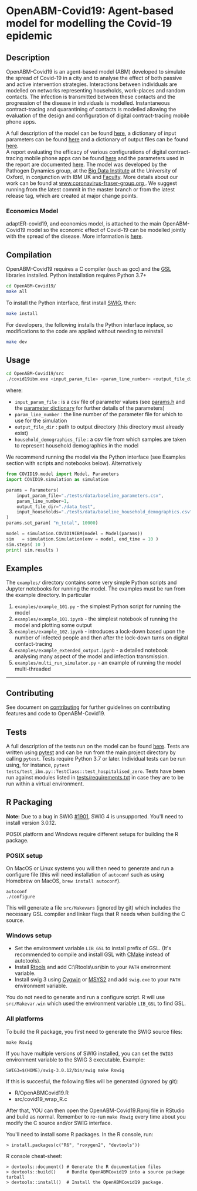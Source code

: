 OpenABM-Covid19: Agent-based model for modelling the Covid-19 epidemic
========================================================================

Description
-----------

OpenABM-Covid19 is an agent-based model (ABM) developed to simulate the spread of Covid-19 in a city and to analyse the effect of both passive and active intervention strategies.
Interactions between individuals are modelled on networks representing households, work-places and random contacts.
The infection is transmitted between these contacts and the progression of the disease in individuals is modelled.
Instantaneous contract-tracing and quarantining of contacts is modelled allowing the
evaluation of the design and configuration of digital contract-tracing mobile phone apps.

A full description of the model can be found [here](https://github.com/BDI-pathogens/OpenABM-Covid19/blob/master/documentation/covid19.md), a dictionary of input parameters can be found [here](./documentation/parameters/parameter_dictionary.md) and a dictionary of output files can be found [here](./documentation/output_files/output_file_dictionary.md).  
A report evaluating the efficacy of various configurations of digital contract-tracing mobile phone apps can be found [here](https://github.com/BDI-pathogens/covid-19_instant_tracing/blob/master/Report%20-%20Effective%20Configurations%20of%20a%20Digital%20Contact%20Tracing%20App.pdf) and the parameters used in the report are documented [here](https://github.com/BDI-pathogens/covid-19_instant_tracing/tree/master/OpenABM-Covid19%20parameters%20April%202020). 
The model was developed by the Pathogen Dynamics group, at the [Big Data Institute](https://www.bdi.ox.ac.uk/) at the University of Oxford, in conjunction with IBM UK and [Faculty](https://faculty.ai).
More details about our work can be found at [www.coronavirus-fraser-group.org ](https://045.medsci.ox.ac.uk/).  We suggest running from the latest commit in the master branch or from the latest release tag, which are created at major change points.  

### Economics Model

adaptER-covid19, and economics model, is attached to the main OpenABM-Covid19 model so the economic effect of Covid-19 can be modelled jointly with the spread of the disease. More information is [here](src/adapter_covid19/README.md).

Compilation
-----------

OpenABM-Covid19 requires a C compiler (such as gcc) and the [GSL](https://www.gnu.org/software/gsl/) libraries installed.
Python installation requires Python 3.7+

```bash
cd OpenABM-Covid19/
make all
```

To install the Python interface, first install [SWIG](http://www.swig.org/), then:

```bash
make install
```

For developers, the following installs the Python interface inplace, so modifications to the code are applied without needing to reinstall
```bash
make dev
```

Usage
-----

```bash
cd OpenABM-Covid19/src
./covid19ibm.exe <input_param_file> <param_line_number> <output_file_dir> <household_demographics_file>
```

where:
* `input_param_file` : is a csv file of parameter values (see [params.h](src/params.h) and the [parameter dictionary](./documentation/parameters/parameter_dictionary.md) for further details of the parameters)
* `param_line_number` : the line number of the parameter file for which to use for the simulation
* `output_file_dir` : path to output directory (this directory must already exist)
* `household_demographics_file` : a csv file from which samples are taken to represent household demographics in the model

We recommend running the model via the Python interface (see Examples section with scripts and notebooks below). Alternatively

```python
from COVID19.model import Model, Parameters
import COVID19.simulation as simulation

params = Parameters(
    input_param_file="./tests/data/baseline_parameters.csv",
    param_line_number=1,
    output_file_dir="./data_test",
    input_households="./tests/data/baseline_household_demographics.csv"
)
params.set_param( "n_total", 10000)

model = simulation.COVID19IBM(model = Model(params))
sim   = simulation.Simulation(env = model, end_time = 10 )
sim.steps( 10 )
print( sim.results )     

```

Examples
-----

The `examples/` directory contains some very simple Python scripts and Jupyter notebooks for running the model. The examples must be run from the example directory. In particular

1. `examples/example_101.py` - the simplest Python script for running the model
2. `examples/example_101.ipynb` - the simplest notebook of running the model and plotting some output
3. `examples/example_102.ipynb` - introduces a lock-down based upon the number of infected people and then after the lock-down turns on digital contact-tracing
4. `examples/example_extended_output.ipynb` - a detailed notebook analysing many aspect of the model and infection transmission.
5. `examples/multi_run_simulator.py` - an example of running the model multi-threaded

_____


Contributing
------------

See document on [contributing](CONTRIBUTING.md) for further guidelines on contributing features and code to OpenABM-Covid19.  


Tests
-----

A full description of the tests run on the model can be found [here](https://github.com/BDI-pathogens/OpenABM-Covid19/blob/master/documentation/covid19_tests.pdf).
Tests are written using [pytest](https://docs.pytest.org/en/latest/getting-started.html) and can be run from the main project directory by calling `pytest`.  Tests require Python 3.7 or later.  Individual tests can be run using, for instance, `pytest tests/test_ibm.py::TestClass::test_hospitalised_zero`.  Tests have been run against modules listed in [tests/requirements.txt](tests/requirements) in case they are to be run within a virtual environment.  

R Packaging
-----------

**Note:** Due to a bug in SWIG [#1901](https://github.com/swig/swig/issues/1901), SWIG 4 is unsupported. You'll need to install version 3.0.12.

POSIX platform and Windows require different setups for building the R package.

### POSIX setup

On MacOS or Linux systems you will then need to generate and run a configure file (this will need installation of `autoconf` such as using Homebrew on MacOS, `brew install autoconf`).

```
autoconf
./configure
```

This will generate a file `src/Makevars` (ignored by git) which includes the necessary GSL compiler and linker flags that R needs when building the C source.

### Windows setup

- Set the environment variable `LIB_GSL` to install prefix of GSL. (It's recommended to compile and install GSL with [CMake](https://github.com/ampl/gsl/) instead of autotools).
- Install [Rtools](https://cran.r-project.org/bin/windows/Rtools/) and add C:\Rtools\usr\bin to your `PATH` environment variable.
- Install swig 3 using [Cygwin](https://www.cygwin.com/) or [MSYS2](https://www.msys2.org/) and add `swig.exe` to your `PATH` environment variable.

You do not need to generate and run a configure script. R will use `src/Makevar.win` which used the environment variable `LIB_GSL` to find GSL.

### All platforms

To build the R package, you first need to generate the SWIG source files:

```
make Rswig
```

If you have multiple versions of SWIG installed, you can set the `SWIG3` environment variable to the SWIG 3 executable. Example:

```
SWIG3=$(HOME)/swig-3.0.12/bin/swig make Rswig
```

If this is succesful, the following files will be generated (ignored by git):

- R/OpenABMCovid19.R
- src/covid19_wrap_R.c

After that, YOU can then open the OpenABM-Covid19.Rproj file in RStudio and build as normal. Remember to re-run `make Rswig` every time about you modify the C source and/or SWIG interface.

You'll need to install some R packages. In the R console, run:
```
> install.packages(c("R6", "roxygen2", "devtools"))
```

R console cheat-sheet:
```
> devtools::document() # Generate the R documentation files
> devtools::build()    # Bundle OpenABMCovid19 into a source package tarball
> devtools::install()  # Install the OpenABMCovid19 package.
```